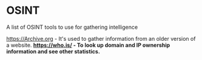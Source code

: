 # OSINT
A list of OSINT tools to use for gathering intelligence


https://Archive.org - It's used to gather information from an older version of a website.
<b>https://who.is/ - To look up domain and IP ownership information and see other statistics.<b>
